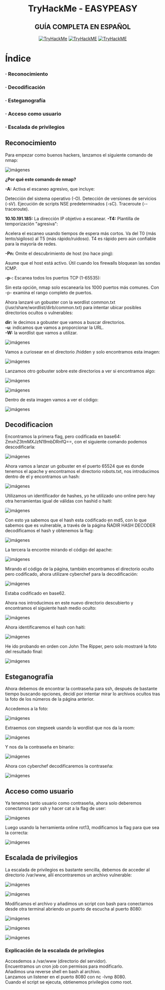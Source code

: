<div align="center">
  
# TryHackMe - EASYPEASY

</div>

<div align="center">
 
## GUÍA COMPLETA EN ESPAÑOL 


  [![TryHackMe](https://img.shields.io/badge/Platform-TryHackMe-success?style=for-the-badge)](#)
  [![TryHackME](https://img.shields.io/badge/Difficulty-Easy-blue?style=for-the-badge)](#)
  [![TryHackME](https://img.shields.io/badge/OS-Linux-orange?style=for-the-badge)](#)

</div>

# Índice  
### · Reconocimiento  
### · Decodificación  
### · Esteganografía  
### · Acceso como usuario  
### · Escalada de privilegios  

## Reconocimiento

Para empezar como buenos hackers, lanzamos el siguiente comando de nmap:  

![imágenes](Images/1.png)

**¿Por qué este comando de nmap?**

**-A:** Activa el escaneo agresivo, que incluye:

Detección del sistema operativo (-O).
Detección de versiones de servicios (-sV).
Ejecución de scripts NSE predeterminados (-sC).
Traceroute (--traceroute).

**10.10.191.185:** La dirección IP objetivo a escanear.
**-T4:** Plantilla de temporización "agresiva":

Acelera el escaneo usando tiempos de espera más cortos.
Va del T0 (más lento/sigiloso) al T5 (más rápido/ruidoso).
T4 es rápido pero aún confiable para la mayoría de redes.

**-Pn:** Omite el descubrimiento de host (no hace ping):

Asume que el host está activo.
Útil cuando los firewalls bloquean las sondas ICMP.

 **-p-:** Escanea todos los puertos TCP (1-65535):

Sin esta opción, nmap solo escanearía los 1000 puertos más comunes.
Con -p- examina el rango completo de puertos.

Ahora lanzaré un gobuster con la wordlist common.txt (/usr/share/wordlist/dirb/common.txt) para intentar ubicar posibles directorios ocultos o vulnerables:  

**dir:** le decimos a gobuster que vamos a buscar directorios.  
**-u:** indicamos que vamos a proporcionar la URL.  
**-W:** la wordlist que vamos a utilizar.  

![imágenes](Images/2.png)

Vamos a curiosear en el directorio /hidden y solo encontramos esta imagen:  

![imágenes](Images/3.png)

Lanzamos otro gobuster sobre este directorios a ver si encontramos algo:  

![imágenes](Images/4.png)

![imágenes](Images/56.png)

Dentro de esta imagen vamos a ver el código:

![imágenes](Images/5.png)

## Decodificacion  

Encontramos la primera flag, pero codificada en base64: ZmxhZ3tmMXJzN19mbDRnfQ==, con el siguiente comando podemos descodificarla:

![imágenes](Images/6.png)

Ahora vamos a lanzar un gobuster en el puerto 65524 que es donde tenemos el apache y encontramos el directorio robots.txt, nos introducimos dentro de el y encontramos un hash:

![imágenes](Images/7.png)

Utilizamos un identificador de hashes, yo he utilizado uno online pero hay otra herramientas igual de válidas con hashid o haiti:

![imágenes](Images/8.png)

Con esto ya sabemos que el hash esta codificado en md5, con lo que sabemos que es vulnerable, a través de la página ÑADIR HASH DECODER decodificamos el hash y obtenemos la flag:

![imágenes](Images/9.png)

La tercera la encontre mirando el código del apache:

![imágenes](Images/10.png)

Mirando el código de la página, también encontramos el directorio oculto pero codificado, ahora utilizare cyberchef para la decodificación:

![imágenes](Images/1011ç.png)

Estaba codificado en base62.

Ahora nos introducimos en este nuevo directorio descubierto y encontramos el siguiente hash medio oculto:

![imágenes](Images/11.png)

Ahora identificaremos el hash con haiti:

![imágenes](Images/12.png)

He ido probando en orden con John The Ripper, pero solo mostraré la foto del resultado final:

![imágenes](Images/13.png)

## Esteganografía  

Ahora debemos de encontrar la contraseña para ssh, después de bastante tiempo buscando opciones, decidí por intentar mirar lo archivos ocultos tras la foto de los números de la página anterior.

Accedemos a la foto:

![imágenes](Images/15.png)

Extraemos con stegseek usando la wordlist que nos da la room:

![imágenes](Images/16.png)

Y nos da la contraseña en binario:

![imágenes](Images/17.png)

Ahora con cyberchef decodificaremos la contraseña:

![imágenes](Images/18.png)

## Acceso como usuario

Ya tenemos tanto usuario como contraseña, ahora solo deberemos conectarnos por ssh y hacer cat a la flag de user:

![imágenes](Images/20.png)

Luego usando la herramienta online rot13, modificamos la flag para que sea la correcta:

![imágenes](Images/2021.png)

## Escalada de privilegios

La escalada de privilegios es bastante sencilla, debemos de acceder al directorio /var/www, allí encontraremos un archivo vulnerable:

![imágenes](Images/21.png)

![imágenes](Images/22.png)

Modificamos el archivo y añadimos un script con bash para conectarnos desde otra terminal abriendo un puerto de escucha al puerto 8080:

![imágenes](Images/23.png)

![imágenes](Images/24.png)

![imágenes](Images/25.png)

### Explicación de la escalada de privilegios

Accesdemos a /var/www (directorio del servidor).  
Encuentramos un cron job con permisos para modificarlo.  
Añadimos una reverse shell en bash al archivo.  
Lanzamos un listener en el puerto 8080 con nc -lvnp 8080.  
Cuando el script se ejecuta, obtienemos privilegios como root.  
 








